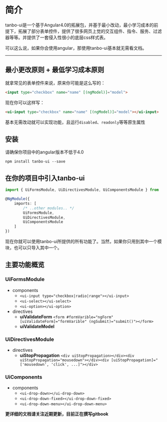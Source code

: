 # 简介

tanbo-ui是一个基于Angular4.0的拓展包，并基于最小改动，最小学习成本的前提下，拓展了部分表单控件，提供了很多网页上觉的交互组件、指令、服务、过滤器等等。并提供了一套侵入性很小的底层css样式表。

可以这么说，如果你会使用angular，那使用tanbo-ui基本就无需看文档。

---

## 最小更改原则 + 最低学习成本原则

就拿常见的表单控件来说，原来你可能是这么写的：

```html
<input type="checkbox" name="name" [(ngModel)]="model">
```

现在你可以这样写：

```html
<ui-input type="checkbox" name="name" [(ngModel)]="model"></ui-input>
```

基本无需改动就可以实现功能，且运行`disabled`、`readonly`等等原生属性


## 安装
请确保你项目中的angular版本不低于4.0
```
npm install tanbo-ui --save
```

## 在你的项目中引入tanbo-ui

```typescript
import { UiFormsModule, UiDirectivesModule, UiComponentsModule } from 'tanbo-ui';

@NgModule({
    imports: [
        /* ..other modules.. */
        UiFormsModule,
        UiDirectivesModule,
        UiComponentsModule
    ]
})
```

现在你就可以使用tanbo-ui所提供的所有功能了。当然，如果你只用到其中一个模块，也可以只导入其中一个。

## 主要功能概览

### UiFormsModule
+ components
    - `<ui-input type="checkbox|radio|range"></ui-input>`
    - `<ui-select></ui-select>`
    - `<ui-option></ui-option>`
+ directives
    - **uiValidateForm** `<form #formVarible="ngForm" [uiValidateForm]="formVarible" (ngSubmit)="submit()"></form>`
    - **uiValidateModel** 
    
### UiDirectivesModule
+ directives
    - **uiStopPropagation** `<div uiStopPropagation></div><div uiStopPropagation="mousedown"></div><div [uiStopPropagation]="['mousedown', 'click', ...]"></div>`
    
### UiComponents
+ components
    - `<ui-drop-down></ui-drop-down>`
    - `<ui-drop-down-fixed></ui-drop-down-fixed>`
    - `<ui-drop-down-menu></ui-drop-down-menu>`
    
**更详细的文档请关注近期更新，目前正在撰写gitbook**
